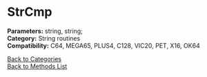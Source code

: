# StrCmp

**Parameters:** string, string;  
**Category:** String routines  
**Compatibility:** C64, MEGA65, PLUS4, C128, VIC20, PET, X16, OK64  


[Back to Categories](../categories/string_routines.md)  
[Back to Methods List](../../SUMMARY.md)
